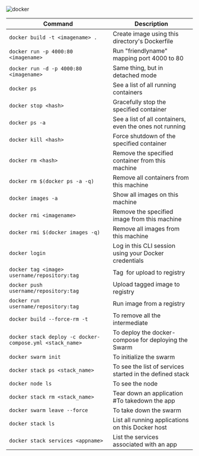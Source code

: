 ![docker](https://github.com/gkarthiks/quick-commands-cheat-sheet/blob/master/images/docker.png)

| Command | Description|
|---------|------------|
`docker build -t <imagename> . `| Create image using this directory's Dockerfile
`docker run -p 4000:80 <imagename>` | Run "friendlyname" mapping port 4000 to 80
`docker run -d -p 4000:80 <imagename>` | Same thing, but in detached mode
`docker ps` | See a list of all running containers
`docker stop <hash>` | Gracefully stop the specified container
`docker ps -a` | See a list of all containers, even the ones not running
`docker kill <hash>` | Force shutdown of the specified container
`docker rm <hash>` | Remove the specified container from this machine
`docker rm $(docker ps -a -q) ` | Remove all containers from this machine
`docker images -a` | Show all images on this machine
`docker rmi <imagename>` | Remove the specified image from this machine
`docker rmi $(docker images -q)` | Remove all images from this machine
`docker login  ` | Log in this CLI session using your Docker credentials
`docker tag <image> username/repository:tag` | Tag <image> for upload to registry
`docker push username/repository:tag` | Upload tagged image to registry
`docker run username/repository:tag` | Run image from a registry
`docker build --force-rm -t ` | To remove all the intermediate
`docker stack deploy -c docker-compose.yml <stack_name>` | To deploy the docker-compose for deploying the Swarm
`docker swarm init` | To initialize the swarm
`docker stack ps <stack_name>` | To see the list of services started in the defined stack
`docker node ls` | To see the node
`docker stack rm <stack_name>` | Tear down an application #To takedown the app
`docker swarm leave --force` | To take down the swarm
`docker stack ls` | List all running applications on this Docker host
`docker stack services <appname>` | List the services associated with an app
